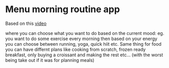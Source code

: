 # Menu morning routine app

Based on this [video](https://www.youtube.com/watch?v=tj1hmr1oNjw)

where you can choose what you want to do based on the current mood:
eg. you want to do some exercise every morning then based on your energy you can choose between running, yoga, quick hiit etc.
Same thing for food you can have differnt plans like cooking from scratch, frozen ready breakfast, only buying a croissant and making the rest etc... (with the worst being take out if it was for planning meals)
